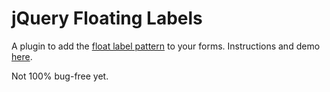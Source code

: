 jQuery Floating Labels
===============

A plugin to add the [float label pattern](http://bradfrostweb.com/blog/post/float-label-pattern) to your forms. Instructions and demo [here](https://quadrophone.github.io/floating-labels).

Not 100% bug-free yet.
